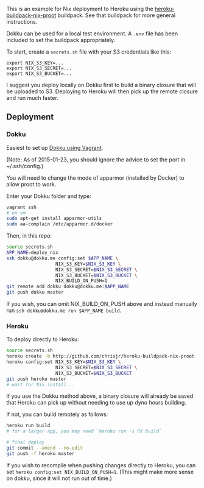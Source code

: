 This is an example for Nix deployment to Heroku using the
[heroku-buildpack-nix-proot](http://github.com/chrisjr/heroku-buildpack-nix-proot)
buildpack. See that buildpack for more general instructions.

Dokku can be used for a local test environment. A `.env` file has been included
to set the buildpack appropriately.

To start, create a `secrets.sh` file with your S3 credentials like this:
```
export NIX_S3_KEY=...
export NIX_S3_SECRET=...
export NIX_S3_BUCKET=...
```

I suggest you deploy locally on Dokku first to build a binary closure that will
be uploaded to S3. Deploying to Heroku will then pick up the remote closure
and run much faster.

## Deployment

### Dokku

Easiest to set up [Dokku using Vagrant](http://progrium.viewdocs.io/dokku/installation#user-content-install-dokku-using-vagrant).

(Note: As of 2015-01-23, you should ignore the advice to set the port in ~/.ssh/config.)

You will need to change the mode of apparmor (installed by Docker) to allow proot to work.

Enter your Dokku folder and type:
```bash
vagrant ssh
# on vm
sudo apt-get install apparmor-utils
sudo aa-complain /etc/apparmor.d/docker
```

Then, in this repo:

```bash
source secrets.sh
APP_NAME=deploy_nix
ssh dokku@dokku.me config:set $APP_NAME \
                  NIX_S3_KEY=$NIX_S3_KEY \
                  NIX_S3_SECRET=$NIX_S3_SECRET \
                  NIX_S3_BUCKET=$NIX_S3_BUCKET \
                  NIX_BUILD_ON_PUSH=1
git remote add dokku dokku@dokku.me:$APP_NAME
git push dokku master
```

If you wish, you can omit NIX_BUILD_ON_PUSH above
and instead manually run `ssh dokku@dokku.me run $APP_NAME build`.

### Heroku
To deploy directly to Heroku:

```bash
source secrets.sh
heroku create -b http://github.com/chrisjr/heroku-buildpack-nix-proot
heroku config:set NIX_S3_KEY=$NIX_S3_KEY \
                  NIX_S3_SECRET=$NIX_S3_SECRET \
                  NIX_S3_BUCKET=$NIX_S3_BUCKET
git push heroku master
# wait for Nix install...
```

If you use the Dokku method above, a binary closure will already be saved
that Heroku can pick up without needing to use up dyno hours building.

If not, you can build remotely as follows:

```bash
heroku run build
# for a larger app, you may need `heroku run -s PX build`

# final deploy
git commit --amend --no-edit
git push -f heroku master
```

If you wish to recompile when pushing changes directly to Heroku,
you can set `heroku config:set NIX_BUILD_ON_PUSH=1`. (This might make
more sense on dokku, since it will not run out of time.)